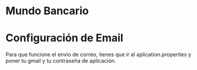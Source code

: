 # Mundo Bancario

# Configuración de Email

Para que funcione el envio de correo, tienes que ir al aplication.properties y poner tu gmail y tu contraseña de aplicación.
